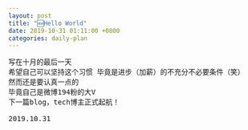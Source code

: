 ```yaml
---
layout: post
title: "🆕Hello World"
date: 2019-10-31 01:11:00 +0800
categories: daily-plan
---
```

<pre>
写在十月的最后一天
希望自己可以坚持这个习惯 毕竟是进步（加薪）的不充分不必要条件（笑）
然而还是要认真一点的
毕竟自己是微博194粉的大V
下一篇blog，tech博主正式起航！

2019.10.31
</pre>